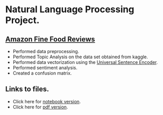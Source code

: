 # Natural Language Processing Project.
## [Amazon Fine Food Reviews](https://www.kaggle.com/snap/amazon-fine-food-reviews)

* Performed data preprocessing.
* Performed Topic Analysis on the data set obtained from kaggle.
* Performed data vectorization using the [Universal Sentence Encoder](https://tfhub.dev/google/universal-sentence-encoder-multilingual-large/3).
* Performed sentiment analysis.
* Created a confusion matrix.

## Links to files.
* Click here for [notebook version](https://github.com/Anitha-Ganapathy/Amazon-Fine-Food-Reviews-Topic-Analysis/blob/main/Amazon%20Fine%20Food%20Reviews%20Topic%20Analysis.ipynb).
* Click here for [pdf version](https://github.com/Anitha-Ganapathy/Amazon-Fine-Food-Reviews-Topic-Analysis/blob/main/Anitha%20Ganapathy_NLP_Final_Assignment.pdf).


